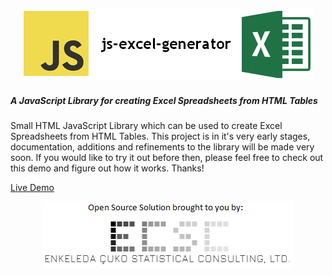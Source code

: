 <p align="center">
 <img width="467px" height="115" alt="js-excel-generator" src="logo.png"/> 
</p>
 
##### A JavaScript Library for creating Excel Spreadsheets from HTML Tables

Small HTML JavaScript Library which can be used to create Excel Spreadsheets 
from HTML Tables.  This project is in it's very early stages, documentation, 
additions and refinements to the library will be made very soon.  If you would 
like to try it out before then, please feel free to check out this demo and 
figure out how it works.  Thanks!

[Live Demo](https://rawgit.com/ecscstatsconsulting/js-excel-generator/master/demo.htm)

<p align="center">
 <img width="401px" height="106" alt="ecsc" src="/images/ecsc_open_source.png"/> 
</p>
